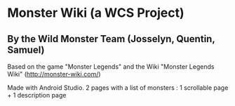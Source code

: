 # Monster Wiki (a WCS Project)
## By the Wild Monster Team (Josselyn, Quentin, Samuel)

Based on the game "Monster Legends" and the Wiki "Monster Legends Wiki" (http://monster-wiki.com/)

Made with Android Studio.
2 pages with a list of monsters : 1 scrollable page + 1 description page

